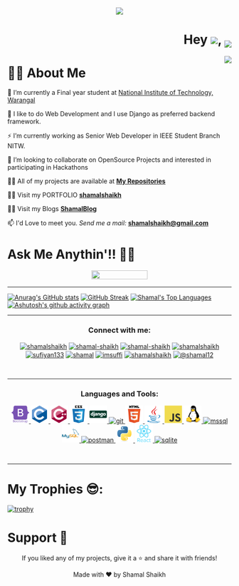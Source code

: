 <div background align="center">
<img align="center" src="https://media3.giphy.com/media/f3iwJFOVOwuy7K6FFw/giphy.gif?cid=790b761194e0e227520f0b13453b5dd38f026741b89a35f6&rid=giphy.gif&ct=g" />
</div>
<h1 align="right">Hey <img src="https://raw.githubusercontent.com/MartinHeinz/MartinHeinz/master/wave.gif" width="30px">,  <img src="https://readme-typing-svg.herokuapp.com/?lines=I+am+Shamal+Shaikh;Let's+Get+Started!" height="70" align="middle">
 </h1>

<img src="https://visitor-badge.glitch.me/badge?page_id=ShamalShaikh.shamalshaikh" align="right">

# 🙋‍♂️ About Me

🔭 I’m currently a Final year student at [National Institute of Technology, Warangal](https://www.nitw.ac.in/)

🌱 I like to do Web Development and I use Django as preferred backend framework.

⚡ I’m currently working as Senior Web Developer in IEEE Student Branch NITW.

👯 I’m looking to collaborate on OpenSource Projects and interested in participating in Hackathons

👨‍💻 All of my projects are available at [**My Repositories**](https://github.com/ShamalShaikh?tab=repositories)

👨‍💻 Visit my PORTFOLIO [**shamalshaikh**](https://shamalshaikh.github.io/shamalshaikh/)

👨‍💻 Visit my Blogs [**ShamalBlog**](https://shamalshaikh.github.io/ShamalBlog/)

📫 I'd Love to meet you. _Send me a mail:_ **shamalshaikh@gmail.com**


# Ask Me Anythin'!! 🙋‍♂️
<div background align="center">
  <img src="https://thumbs.gfycat.com/DefiantLividElephantseal-max-1mb.gif" width="50%" height="50%">
</div>
<hr>

[![Anurag's GitHub stats](https://github-readme-stats.vercel.app/api?username=ShamalShaikh)](https://github.com/anuraghazra/github-readme-stats) 
[![GitHub Streak](https://github-readme-streak-stats.herokuapp.com/?user=DenverCoder1&background=ffff&ring=009DFF&fire=009DFF&currStreakLabel=009DFF)](https://git.io/streak-stats)
<a href="https://github.com/ShamalShaikh/github-readme-stats"><img alt="Shamal's Top Languages" src="https://github-readme-stats.vercel.app/api/top-langs/?username=ShamalShaikh&count_private=true&layout=compact&&hide_border=false&bg_color=fff" /></a>
[![Ashutosh's github activity graph](https://activity-graph.herokuapp.com/graph?username=ShamalShaikh&bg_color=fff&color=009DFF&line=009DFF)](https://github.com/ShamalShaikh/)

<hr>

<h3 align="center">Connect with me:</h3>
<p align="center">
<a href="https://dev.to/shamalshaikh" target="blank"><img align="center" src="https://cdn.jsdelivr.net/npm/simple-icons@3.0.1/icons/dev-dot-to.svg" alt="shamalshaikh" height="30" width="40" /></a>
<a href="https://linkedin.com/in/shamal-shaikh" target="blank"><img align="center" src="https://raw.githubusercontent.com/rahuldkjain/github-profile-readme-generator/master/src/images/icons/Social/linked-in-alt.svg" alt="shamal-shaikh" height="30" width="40" /></a>
<a href="https://www.facebook.com/shamal.shaikh" target="blank"><img align="center" src="https://raw.githubusercontent.com/rahuldkjain/github-profile-readme-generator/master/src/images/icons/Social/facebook.svg" alt="shamal-shaikh" height="30" width="40" /></a>
<a href="https://www.instagram.com/shamal.shaikh/" target="blank"><img align="center" src="https://raw.githubusercontent.com/rahuldkjain/github-profile-readme-generator/master/src/images/icons/Social/instagram.svg" alt="shamalshaikh" height="30" width="40" /></a>
<a href="https://www.codechef.com/users/shamalshaikh" target="blank"><img align="center" src="https://cdn.jsdelivr.net/npm/simple-icons@3.1.0/icons/codechef.svg" alt="sufiyan133" height="30" width="40" /></a>
<a href="https://www.hackerrank.com/shamalshaikh" target="blank"><img align="center" src="https://raw.githubusercontent.com/rahuldkjain/github-profile-readme-generator/master/src/images/icons/Social/hackerrank.svg" alt="shamal" height="30" width="40" /></a>
<a href="https://codeforces.com/profile/shamalshaikh" target="blank"><img align="center" src="https://cdn.jsdelivr.net/npm/simple-icons@3.0.1/icons/codeforces.svg" alt="imsuffi" height="30" width="40" /></a>
<a href="https://leetcode.com/shamalshaikh/" target="blank"><img align="center" src="https://raw.githubusercontent.com/rahuldkjain/github-profile-readme-generator/master/src/images/icons/Social/leet-code.svg" alt="shamalshaikh" height="30" width="40" /></a>
<a href="https://www.hackerearth.com/@shamal12" target="blank"><img align="center" src="https://raw.githubusercontent.com/rahuldkjain/github-profile-readme-generator/master/src/images/icons/Social/hackerearth.svg" alt="@shamal12" height="30" width="40" /></a>
</p>
<br/>
  <hr/>
<h3 align="center">Languages and Tools:</h3>
<p align="center"> <a href="https://getbootstrap.com" target="_blank"> <img src="https://raw.githubusercontent.com/devicons/devicon/master/icons/bootstrap/bootstrap-plain-wordmark.svg" alt="bootstrap" width="40" height="40"/> </a> <a href="https://www.cprogramming.com/" target="_blank"> <img src="https://raw.githubusercontent.com/devicons/devicon/master/icons/c/c-original.svg" alt="c" width="40" height="40"/> </a> <a href="https://www.w3schools.com/cpp/" target="_blank"> <img src="https://raw.githubusercontent.com/devicons/devicon/master/icons/cplusplus/cplusplus-original.svg" alt="cplusplus" width="40" height="40"/> </a> <a href="https://www.w3schools.com/css/" target="_blank"> <img src="https://raw.githubusercontent.com/devicons/devicon/master/icons/css3/css3-original-wordmark.svg" alt="css3" width="40" height="40"/> </a> <a href="https://www.djangoproject.com/" target="_blank"> <img src="https://raw.githubusercontent.com/devicons/devicon/master/icons/django/django-original.svg" alt="django" width="40" height="40"/> </a> <a href="https://git-scm.com/" target="_blank"> <img src="https://www.vectorlogo.zone/logos/git-scm/git-scm-icon.svg" alt="git" width="40" height="40"/> </a> <a href="https://www.w3.org/html/" target="_blank"> <img src="https://raw.githubusercontent.com/devicons/devicon/master/icons/html5/html5-original-wordmark.svg" alt="html5" width="40" height="40"/> </a> <a href="https://www.java.com" target="_blank"> <img src="https://raw.githubusercontent.com/devicons/devicon/master/icons/java/java-original.svg" alt="java" width="40" height="40"/> </a> <a href="https://developer.mozilla.org/en-US/docs/Web/JavaScript" target="_blank"> <img src="https://raw.githubusercontent.com/devicons/devicon/master/icons/javascript/javascript-original.svg" alt="javascript" width="40" height="40"/> </a> <a href="https://www.linux.org/" target="_blank"> <img src="https://raw.githubusercontent.com/devicons/devicon/master/icons/linux/linux-original.svg" alt="linux" width="40" height="40"/> </a> <a href="https://www.microsoft.com/en-us/sql-server" target="_blank"> <img src="https://www.svgrepo.com/show/303229/microsoft-sql-server-logo.svg" alt="mssql" width="40" height="40"/> </a> <a href="https://www.mysql.com/" target="_blank"> <img src="https://raw.githubusercontent.com/devicons/devicon/master/icons/mysql/mysql-original-wordmark.svg" alt="mysql" width="40" height="40"/> </a> <a href="https://postman.com" target="_blank"> <img src="https://www.vectorlogo.zone/logos/getpostman/getpostman-icon.svg" alt="postman" width="40" height="40"/> </a> <a href="https://www.python.org" target="_blank"> <img src="https://raw.githubusercontent.com/devicons/devicon/master/icons/python/python-original.svg" alt="python" width="40" height="40"/> </a> <a href="https://reactjs.org/" target="_blank"> <img src="https://raw.githubusercontent.com/devicons/devicon/master/icons/react/react-original-wordmark.svg" alt="react" width="40" height="40"/> </a> <a href="https://www.sqlite.org/" target="_blank"> <img src="https://www.vectorlogo.zone/logos/sqlite/sqlite-icon.svg" alt="sqlite" width="40" height="40"/> </a> </p>
<br/>
<hr/>

# My Trophies 😎:

[![trophy](https://github-profile-trophy.vercel.app/?username=ShamalShaikh)](https://github.com/ShamalShaikh)

# Support 🤟
<p align="center">If you liked any of my projects, give it a ⭐ and share it with friends!<p>
<p align="center">Made with ❤ by Shamal Shaikh<p>
